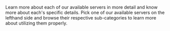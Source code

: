 Learn more about each of our available servers in more detail and know more about each's specific details. Pick one of our available servers on the lefthand side and browse their respective sub-categories to learn more about utilizing them properly. 